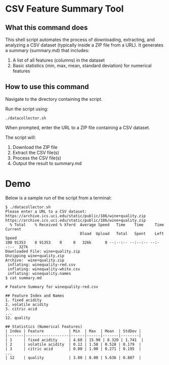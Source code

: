 # CSV Feature Summary Tool
## What this command does
This shell script automates the process of downloading, extracting, and analyzing a CSV dataset (typically inside a ZIP file from a URL). It generates a summary (summary.md) that includes:

  1. A list of all features (columns) in the dataset
  2. Basic statistics (min, max, mean, standard deviation) for numerical features

## How to use this command
Navigate to the directory containing the script.

Run the script using:

	./datacollector.sh

When prompted, enter the URL to a ZIP file containing a CSV dataset.

The script will:

  1. Download the ZIP file
  2. Extract the CSV file(s)
  3. Process the CSV file(s)
  4. Output the result to summary.md

# Demo
Below is a sample run of the script from a terminal:

	$ ./datacollector.sh
	Please enter a URL to a CSV dataset: https://archive.ics.uci.edu/static/public/186/wine+quality.zip
	https://archive.ics.uci.edu/static/public/186/wine+quality.zip
	  % Total    % Received % Xferd  Average Speed   Time    Time     Time  Current
                                     Dload  Upload   Total   Spent    Left  Speed
	100 91353    0 91353    0     0   326k      0 --:--:-- --:--:-- --:--:--  327k
	Downloaded File: wine+quality.zip
	Unzipping wine+quality.zip
	Archive:  wine+quality.zip
 	 inflating: winequality-red.csv     
 	 inflating: winequality-white.csv   
 	 inflating: winequality.names       
	$ cat summary.md 

	# Feature Summary for winequality-red.csv

	## Feature Index and Names
	1. fixed acidity
	2. volatile acidity
	3. citric acid
	...
	12. quality

	## Statistics (Numerical Features)
	| Index | Feature           | Min  | Max  | Mean  | StdDev |
	|-------|-------------------|------|------|-------|--------|
	| 1     | fixed acidity     | 4.60 | 15.90 | 8.320 | 1.741  |
	| 2     | volatile acidity  | 0.12 | 1.58 | 0.528 | 0.179  |
	| 3     | citric acid       | 0.00 | 1.00 | 0.271 | 0.195  |
	...
	| 12    | quality           | 3.00 | 8.00 | 5.636 | 0.807  |
